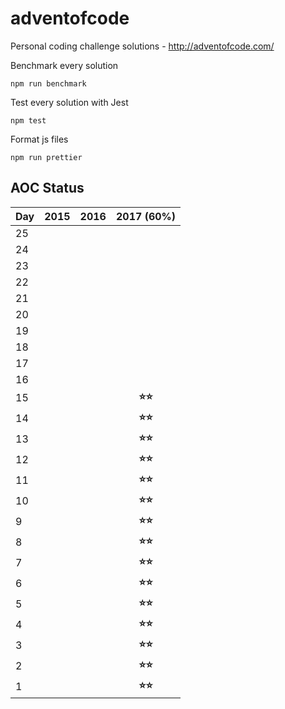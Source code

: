 # adventofcode
Personal coding challenge solutions - http://adventofcode.com/

Benchmark every solution
```
npm run benchmark
```

Test every solution with Jest
```
npm test
```

Format js files
```
npm run prettier
```

## AOC Status
| Day | 2015 | 2016 | 2017 (60%) |
|-----|:----:|:----:|:----------:|
| 25  |      |      |            |
| 24  |      |      |            |
| 23  |      |      |            |
| 22  |      |      |            |
| 21  |      |      |            |
| 20  |      |      |            |
| 19  |      |      |            |
| 18  |      |      |            |
| 17  |      |      |            |
| 16  |      |      |            |
| 15  |      |      |  **⭐⭐**    |
| 14  |      |      |  **⭐⭐**    |
| 13  |      |      |  **⭐⭐**    |
| 12  |      |      |  **⭐⭐**    |
| 11  |      |      |  **⭐⭐**    |
| 10  |      |      |  **⭐⭐**    |
| 9   |      |      |  **⭐⭐**    |
| 8   |      |      |  **⭐⭐**    |
| 7   |      |      |  **⭐⭐**    |
| 6   |      |      |  **⭐⭐**    |
| 5   |      |      |  **⭐⭐**    |
| 4   |      |      |  **⭐⭐**    |
| 3   |      |      |  **⭐⭐**    |
| 2   |      |      |  **⭐⭐**    |
| 1   |      |      |  **⭐⭐**    |
